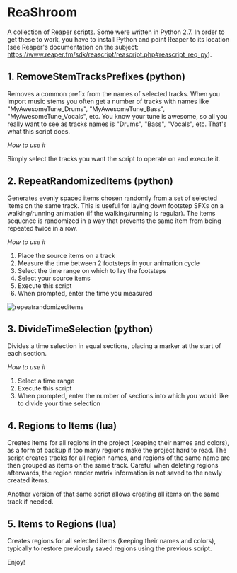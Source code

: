 # ReaShroom
A collection of Reaper scripts. 
Some were written in Python 2.7. In order to get these to work, you have to install Python and point Reaper to its location (see Reaper's documentation on the subject: https://www.reaper.fm/sdk/reascript/reascript.php#reascript_req_py).

## 1. RemoveStemTracksPrefixes (python)

Removes a common prefix from the names of selected tracks. When you import music stems you often get a number of tracks with names like "MyAwesomeTune_Drums", "MyAwesomeTune_Bass", "MyAwesomeTune_Vocals", etc. You know your tune is awesome, so all you really want to see as tracks names is "Drums", "Bass", "Vocals", etc. That's what this script does.

*How to use it*

Simply select the tracks you want the script to operate on and execute it.

## 2. RepeatRandomizedItems (python)

Generates evenly spaced items chosen randomly from a set of selected items on the same track. This is useful for laying down footstep SFXs on a walking/running animation (if the walking/running is regular). The items sequence is randomized in a way that prevents the same item from being repeated twice in a row.

*How to use it*

1. Place the source items on a track
2. Measure the time between 2 footsteps in your animation cycle
3. Select the time range on which to lay the footsteps
4. Select your source items
5. Execute this script
6. When prompted, enter the time you measured

![repeatrandomizeditems](https://user-images.githubusercontent.com/5003391/43946914-e4ef0c30-9c86-11e8-9202-a846ab055734.gif)

## 3. DivideTimeSelection (python)

Divides a time selection in equal sections, placing a marker at the start of each section.

*How to use it*

1. Select a time range
2. Execute this script
3. When prompted, enter the number of sections into which you would like to divide your time selection

## 4. Regions to Items (lua)

Creates items for all regions in the project (keeping their names and colors), as a form of backup if too many regions make the project hard to read. The script creates tracks for all region names, and regions of the same name are then grouped as items on the same track. Careful when deleting regions afterwards, the region render matrix information is not saved to the newly created items.

Another version of that same script allows creating all items on the same track if needed.

## 5. Items to Regions (lua)

Creates regions for all selected items (keeping their names and colors), typically to restore previously saved regions using the previous script.

Enjoy!
